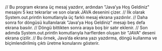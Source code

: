 // Bu program ekrana üç mesaj yazdırır, ardından "Java’ya Hoş Geldiniz" mesajını 5 kez tekrarlar ve son olarak JAVA desenini çizer.
// İlk olarak System.out.println komutlarıyla üç farklı mesaj ekrana yazdırılır.
// Daha sonra for döngüsü kullanılarak "Java’ya Hoş Geldiniz" mesajı beş defa ekrana basılır.
// Döngü bittikten sonra araya boş bir satır eklenir.
// Son adımda System.out.println komutlarıyla harflerden oluşan bir "JAVA" deseni ekrana çizilir.
// Bu örnek, Java’da ekrana yazı yazdırma, döngü kullanma ve biçimlendirilmiş çıktı üretme konularını gösterir.
